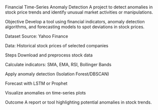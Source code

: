  Financial Time-Series Anomaly Detection
A project to detect anomalies in stock price trends and identify unusual market activities or manipulations.

 Objective
Develop a tool using financial indicators, anomaly detection algorithms, and forecasting models to spot deviations in stock prices.

 Dataset
Source: Yahoo Finance

Data: Historical stock prices of selected companies

Steps
Download and preprocess stock data

Calculate indicators: SMA, EMA, RSI, Bollinger Bands

Apply anomaly detection (Isolation Forest/DBSCAN)

Forecast with LSTM or Prophet

Visualize anomalies on time-series plots

 Outcome
A report or tool highlighting potential anomalies in stock trends.
